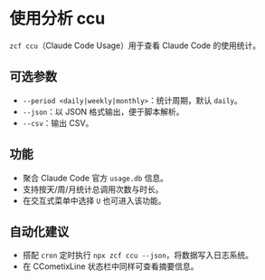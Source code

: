 # 使用分析 ccu

`zcf ccu`（Claude Code Usage）用于查看 Claude Code 的使用统计。

## 可选参数

- `--period <daily|weekly|monthly>`：统计周期，默认 `daily`。
- `--json`：以 JSON 格式输出，便于脚本解析。
- `--csv`：输出 CSV。

## 功能

- 聚合 Claude Code 官方 `usage.db` 信息。
- 支持按天/周/月统计总调用次数与时长。
- 在交互式菜单中选择 `U` 也可进入该功能。

## 自动化建议

- 搭配 `cron` 定时执行 `npx zcf ccu --json`，将数据写入日志系统。
- 在 CCometixLine 状态栏中同样可查看摘要信息。
